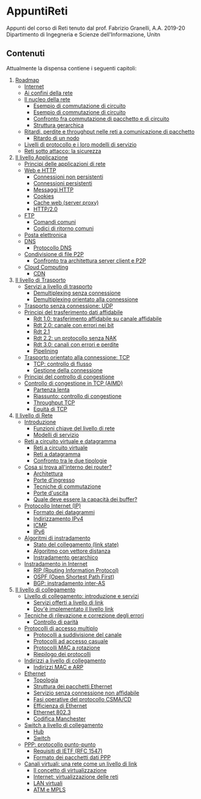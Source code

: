# AppuntiReti
 Appunti del corso di Reti tenuto dal prof. Fabrizio Granelli, A.A. 2019-20
 Dipartimento di Ingegneria e Scienze dell'Informazione, Unitn

## Contenuti
 Attualmente la dispensa contiene i seguenti capitoli:

1. [Roadmap](#roadmap)
   -   [Internet](#internet)
   -   [Ai confini della rete](#ai-confini-della-rete)
   -   [Il nucleo della rete](#il-nucleo-della-rete)
       -   [Esempio di commutazione di
           circuito](#esempio-di-commutazione-di-circuito)
       -   [Esempio di commutazione di
           circuito](#esempio-di-commutazione-di-circuito-1)
       -   [Confronto fra commutazione di pacchetto e di
           circuito](#confronto-fra-commutazione-di-pacchetto-e-di-circuito)
       -   [Struttura gerarchica](#struttura-gerarchica)
   -   [Ritardi, perdite e throughput nelle reti a comunicazione di
       pacchetto](#ritardi-perdite-e-throughput-nelle-reti-a-comunicazione-di-pacchetto)
       -   [Ritardo di un nodo](#ritardo-di-un-nodo)
   -   [Livelli di protocollo e i loro modelli di
       servizio](#livelli-di-protocollo-e-i-loro-modelli-di-servizio)
   -   [Reti sotto attacco: la
       sicurezza](#reti-sotto-attacco-la-sicurezza)
2. [Il livello Applicazione](#il-livello-applicazione)
   -   [Principi delle applicazioni di
       rete](#principi-delle-applicazioni-di-rete)
   -   [Web e HTTP](#web-e-http)
       -   [Connessioni non persistenti](#connessioni-non-persistenti)
       -   [Connessioni persistenti](#connessioni-persistenti)
       -   [Messaggi HTTP](#messaggi-http)
       -   [Cookies](#cookies)
       -   [Cache web (server proxy)](#cache-web-server-proxy)
       -   [HTTP/2.0](#http2.0)
   -   [FTP](#ftp)
       -   [Comandi comuni](#comandi-comuni)
       -   [Codici di ritorno comuni](#codici-di-ritorno-comuni)
   -   [Posta elettronica](#posta-elettronica)
   -   [DNS](#dns)
       -   [Protocollo DNS](#protocollo-dns)
   -   [Condivisione di file P2P](#condivisione-di-file-p2p)
       -   [Confronto tra architettura server client e
           P2P](#confronto-tra-architettura-server-client-e-p2p)
   -   [Cloud Computing](#cloud-computing)
       -   [CDN](#cdn)
3. [Il livello di Trasporto](#il-livello-di-trasporto)
   -   [Servizi a livello di
       trasporto](#servizi-a-livello-di-trasporto)
       -   [Demultiplexing senza
           connessione](#demultiplexing-senza-connessione)
       -   [Demultiplexing orientato alla
           connessione](#demultiplexing-orientato-alla-connessione)
   -   [Trasporto senza connessione:
       UDP](#trasporto-senza-connessione-udp)
   -   [Principi del trasferimento dati
       affidabile](#principi-del-trasferimento-dati-affidabile)
       -   [Rdt 1.0: trasferimento affidabile su canale
           affidabile](#rdt-1.0-trasferimento-affidabile-su-canale-affidabile)
       -   [Rdt 2.0: canale con errori nei
           bit](#rdt-2.0-canale-con-errori-nei-bit)
       -   [Rdt 2.1](#rdt-2.1)
       -   [Rdt 2.2: un protocollo senza
           NAK](#rdt-2.2-un-protocollo-senza-nak)
       -   [Rdt 3.0: canali con errori e
           perdite](#rdt-3.0-canali-con-errori-e-perdite)
       -   [Pipelining](#pipelining)
   -   [Trasporto orientato alla connessione:
       TCP](#trasporto-orientato-alla-connessione-tcp)
       -   [TCP: controllo di flusso](#tcp-controllo-di-flusso)
       -   [Gestione della connessione](#gestione-della-connessione)
   -   [Principi del controllo di
       congestione](#principi-del-controllo-di-congestione)
   -   [Controllo di congestione in TCP
       (AIMD)](#controllo-di-congestione-in-tcp-aimd)
       -   [Partenza lenta](#partenza-lenta)
       -   [Riassunto: controllo di
           congestione](#riassunto-controllo-di-congestione)
       -   [Throughput TCP](#throughput-tcp)
       -   [Equità di TCP](#equità-di-tcp)
4. [Il livello di Rete](#il-livello-di-rete)
   -   [Introduzione](#header-n0)
       -   [Funzioni chiave del livello di rete](#header-n2)
       -   [Modelli di servizio](#header-n13)
   -   [Reti a circuito virtuale e datagramma](#header-n15)
       -   [Reti a circuito virtuale](#header-n17)
       -   [Reti a datagramma](#header-n23)
       -   [Confronto tra le due tipologie](#header-n26)
   -   [Cosa si trova all'interno dei router?](#header-n48)
       -   [Architettura](#header-n49)
       -   [Porte d'ingresso](#header-n57)
       -   [Tecniche di commutazione](#header-n67)
       -   [Porte d'uscita](#header-n78)
       -   [Quale deve essere la capacità dei buffer?](#header-n80)
   -   [Protocollo Internet (IP)](#header-n86)
       -   [Formato dei datagrammi](#header-n88)
       -   [Indirizzamento IPv4](#header-n97)
       -   [ICMP](#header-n151)
       -   [IPv6](#header-n155)
   -   [Algoritmi di instradamento](#header-n165)
       -   [Stato del collegamento (link state)](#header-n179)
       -   [Algoritmo con vettore distanza](#header-n196)
       -   [Instradamento gerarchico](#header-n228)
   -   [Instradamento in Internet](#header-n235)
       -   [RIP (Routing Information Protocol)](#header-n244)
       -   [OSPF (Open Shortest Path First)](#header-n249)
       -   [BGP: instradamento inter-AS](#header-n267)
5. [Il livello di collegamento](#il-livello-di-collegamento)
   -   [Livello di collegamento: introduzione e servizi](#header-n0)
       -   [Servizi offerti a livello di link](#header-n4)
       -   [Dov'è implementato il livello link](#header-n30)
   -   [Tecniche di rilevazione e correzione degli errori](#header-n33)
       -   [Controllo di parità](#header-n35)
   -   [Protocolli di accesso multiplo](#header-n39)
       -   [Protocolli a suddivisione del canale](#header-n57)
       -   [Protocolli ad accesso casuale](#header-n64)
       -   [Protocolli MAC a rotazione](#header-n81)
       -   [Riepilogo dei protocolli](#header-n86)
   -   [Indirizzi a livello di collegamento](#header-n109)
       -   [Indirizzi MAC e ARP](#header-n110)
   -   [Ethernet](#header-n135)
       -   [Topologia](#header-n145)
       -   [Struttura dei pacchetti Ethernet](#header-n149)
       -   [Servizio senza connessione non affidabile](#header-n161)
       -   [Fasi operative del protocollo CSMA/CD](#header-n167)
       -   [Efficienza di Ethernet](#header-n180)
       -   [Ethernet 802.3](#header-n194)
       -   [Codifica Manchester](#header-n197)
   -   [Switch a livello di collegamento](#header-n200)
       -   [Hub](#header-n201)
       -   [Switch](#header-n208)
   -   [PPP: protocollo punto-punto](#header-n241)
       -   [Requisiti di IETF (RFC 1547)](#header-n244)
       -   [Formato dei pacchetti dati PPP](#header-n257)
   -   [Canali virtuali: una rete come un livello di
       link](#header-n272)
       -   [Il concetto di virtualizzazione](#header-n273)
       -   [Internet: virtualizzazione delle reti](#header-n285)
       -   [LAN virtuali](#header-n296)
       -   [ATM e MPLS](#header-n362)
